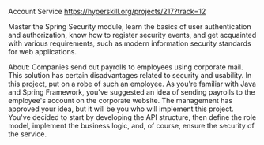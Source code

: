 Account Service
https://hyperskill.org/projects/217?track=12

Master the Spring Security module, learn the basics of user authentication and authorization, know how to register security events, and get acquainted with various requirements, such as modern information security standards for web applications.

About:
Companies send out payrolls to employees using corporate mail. This solution has certain disadvantages related to security and usability. In this project, put on a robe of such an employee. As you're familiar with Java and Spring Framework, you've suggested an idea of sending payrolls to the employee's account on the corporate website. The management has approved your idea, but it will be you who will implement this project. You've decided to start by developing the API structure, then define the role model, implement the business logic, and, of course, ensure the security of the service.
